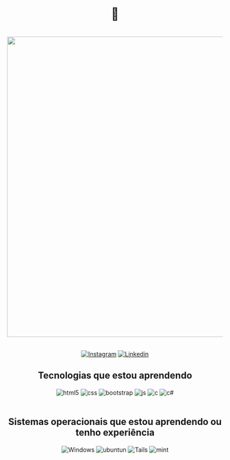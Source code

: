 <div align="center">
  <h1> 👋 </h1>
  <br>

<div align="center">
<img src="https://user-images.githubusercontent.com/100173747/160472655-cae76eb8-72b8-4396-8039-fb33a817f6d3.gif" width="700px" />
</div>
 <br/>
   
[![Instagram](https://img.shields.io/badge/Instagram-E4405F?style=for-the-badge&logo=instagram&logoColor=white)](https://instagram.com/naotalentoso)
[![Linkedin](https://img.shields.io/badge/LinkedIn-0077B5?style=for-the-badge&logo=linkedin&logoColor=white)](https://linkedin.com/in/brennocm)


## Tecnologias que estou aprendendo

<div style="display: inline_block">
  <img align="center" alt="html5" src="https://img.shields.io/badge/HTML5-E34F26?style=for-the-badge&logo=html5&logoColor=white" />
  <img align="center" alt="css" src="https://img.shields.io/badge/CSS3-1572B6?style=for-the-badge&logo=css3&logoColor=white" />
  <img align="center" alt="bootstrap" src="https://img.shields.io/badge/Bootstrap-563D7C?style=for-the-badge&logo=bootstrap&logoColor=white"/>
  <img align="center" alt="js" src="https://img.shields.io/badge/JavaScript-F7DF1E?style=for-the-badge&logo=javascript&logoColor=black"/>  
  <img align="center" alt="c" src="https://img.shields.io/badge/C-00599C?style=for-the-badge&logo=c&logoColor=white"/>
  <img align="center" alt="c#" src="https://img.shields.io/badge/C%23-239120?style=for-the-badge&logo=c-sharp&logoColor=white"/>
</div><br/>

## Sistemas operacionais que estou aprendendo ou tenho experiência
<div style="display: inline_block">
  <img align="center" alt="Windows" src="https://img.shields.io/badge/Windows-0078D6?style=for-the-badge&logo=windows&logoColor=white"/>
  <img align="center" alt="ubuntun" src="https://img.shields.io/badge/Ubuntu-E95420?style=for-the-badge&logo=ubuntu&logoColor=white"/>
  <img align="center" alt="Tails" src="https://img.shields.io/badge/Tails%20-56347C?&style=for-the-badge&logo=tails&logoColor=white"/>
  <img align="center" alt="mint" src="https://img.shields.io/badge/Linux_Mint-87CF3E?style=for-the-badge&logo=linux-mint&logoColor=white" />
</div><br/>
  </div>


